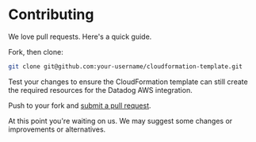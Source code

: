 # Contributing

We love pull requests. Here's a quick guide.

Fork, then clone:

```bash
git clone git@github.com:your-username/cloudformation-template.git
```

Test your changes to ensure the CloudFormation template can still create the required 
resources for the Datadog AWS integration.

Push to your fork and [submit a pull request][pr].

[pr]: https://github.com/your-username/cloudformation-template/compare/DataDog:master...master

At this point you're waiting on us. We may suggest some changes or improvements or alternatives.
